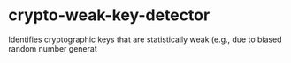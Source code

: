 # crypto-weak-key-detector
Identifies cryptographic keys that are statistically weak (e.g., due to biased random number generat

